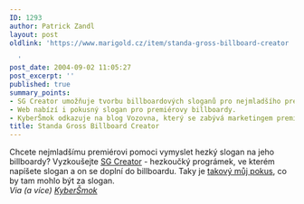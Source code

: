 ```yaml
---
ID: 1293
author: Patrick Zandl
layout: post
oldlink: 'https://www.marigold.cz/item/standa-gross-billboard-creator

  '
post_date: 2004-09-02 11:05:27
post_excerpt: ''
published: true
summary_points:
- SG Creator umožňuje tvorbu billboardových sloganů pro nejmladšího premiéra.
- Web nabízí i pokusný slogan pro premiérovy billboardy.
- KyberŠmok odkazuje na blog Vozovna, který se zabývá marketingem premiéra.
title: Standa Gross Billboard Creator
---
```


<p>
Chcete nejmladšímu premiérovi pomoci vymyslet hezký slogan na jeho billboardy? Vyzkoušejte <a href="http://vembloud.wz.cz">SG Creator</a> - hezkoučký prográmek, ve kterém napíšete slogan a on se doplní do billboardu. Taky je <a href="http://vembloud.wz.cz/standa.php?id=2595">takový můj pokus</a>, co by tam mohlo být za slogan. <br/><i>Via (a více) <a href="http://blog.vozovna.cz/1093979834-grossuv-promysleny-marketing-dostava-na-internetu-zabrat.html">KyberŠmok</a></i>
</p>